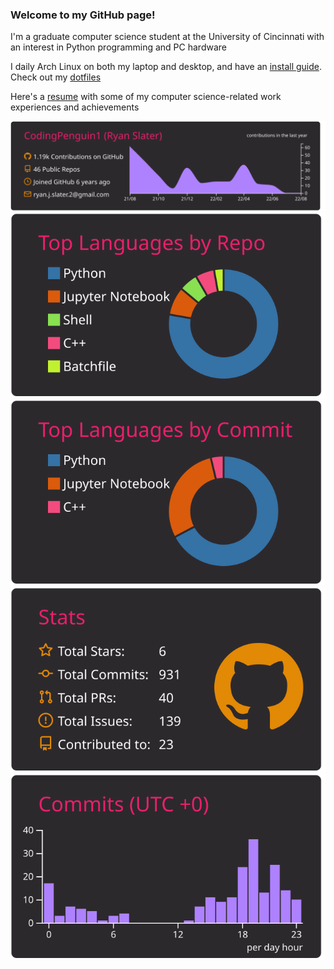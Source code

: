 ### Welcome to my GitHub page!

I'm a graduate computer science student at the University of Cincinnati  with an interest in Python programming and PC hardware

I daily Arch Linux on both my laptop and desktop, and have an [install guide](https://github.com/CodingPenguin1/ArchLinuxInstallGuide). Check out my [dotfiles](https://github.com/CodingPenguin1/dotfiles)

Here's a [resume](https://docs.google.com/document/d/1ejyci6IRYtvvyN487E2jdfGGyzUU60aHhZeL6nYl2bU/edit?usp=sharing) with some of my computer science-related work experiences and achievements

![](https://raw.githubusercontent.com/CodingPenguin1/CodingPenguin1/master/profile-summary-card-output/monokai/0-profile-details.svg)
![](https://raw.githubusercontent.com/CodingPenguin1/CodingPenguin1/master/profile-summary-card-output/monokai/1-repos-per-language.svg)
![](https://raw.githubusercontent.com/CodingPenguin1/CodingPenguin1/master/profile-summary-card-output/monokai/2-most-commit-language.svg)
![](https://raw.githubusercontent.com/CodingPenguin1/CodingPenguin1/master/profile-summary-card-output/monokai/3-stats.svg)
![](https://raw.githubusercontent.com/CodingPenguin1/CodingPenguin1/master/profile-summary-card-output/monokai/4-productive-time.svg)
